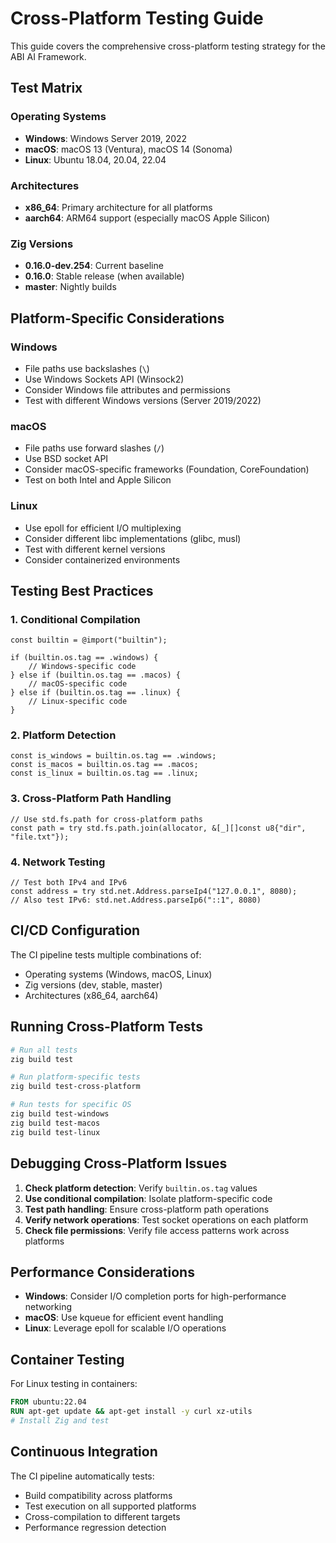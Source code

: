 # Cross-Platform Testing Guide

This guide covers the comprehensive cross-platform testing strategy for the ABI AI Framework.

## Test Matrix

### Operating Systems
- **Windows**: Windows Server 2019, 2022
- **macOS**: macOS 13 (Ventura), macOS 14 (Sonoma)
- **Linux**: Ubuntu 18.04, 20.04, 22.04

### Architectures
- **x86_64**: Primary architecture for all platforms
- **aarch64**: ARM64 support (especially macOS Apple Silicon)

### Zig Versions
- **0.16.0-dev.254**: Current baseline
- **0.16.0**: Stable release (when available)
- **master**: Nightly builds

## Platform-Specific Considerations

### Windows
- File paths use backslashes (`\`)
- Use Windows Sockets API (Winsock2)
- Consider Windows file attributes and permissions
- Test with different Windows versions (Server 2019/2022)

### macOS
- File paths use forward slashes (`/`)
- Use BSD socket API
- Consider macOS-specific frameworks (Foundation, CoreFoundation)
- Test on both Intel and Apple Silicon

### Linux
- Use epoll for efficient I/O multiplexing
- Consider different libc implementations (glibc, musl)
- Test with different kernel versions
- Consider containerized environments

## Testing Best Practices

### 1. Conditional Compilation
```zig
const builtin = @import("builtin");

if (builtin.os.tag == .windows) {
    // Windows-specific code
} else if (builtin.os.tag == .macos) {
    // macOS-specific code
} else if (builtin.os.tag == .linux) {
    // Linux-specific code
}
```

### 2. Platform Detection
```zig
const is_windows = builtin.os.tag == .windows;
const is_macos = builtin.os.tag == .macos;
const is_linux = builtin.os.tag == .linux;
```

### 3. Cross-Platform Path Handling
```zig
// Use std.fs.path for cross-platform paths
const path = try std.fs.path.join(allocator, &[_][]const u8{"dir", "file.txt"});
```

### 4. Network Testing
```zig
// Test both IPv4 and IPv6
const address = try std.net.Address.parseIp4("127.0.0.1", 8080);
// Also test IPv6: std.net.Address.parseIp6("::1", 8080)
```

## CI/CD Configuration

The CI pipeline tests multiple combinations of:
- Operating systems (Windows, macOS, Linux)
- Zig versions (dev, stable, master)
- Architectures (x86_64, aarch64)

## Running Cross-Platform Tests

```bash
# Run all tests
zig build test

# Run platform-specific tests
zig build test-cross-platform

# Run tests for specific OS
zig build test-windows
zig build test-macos
zig build test-linux
```

## Debugging Cross-Platform Issues

1. **Check platform detection**: Verify `builtin.os.tag` values
2. **Use conditional compilation**: Isolate platform-specific code
3. **Test path handling**: Ensure cross-platform path operations
4. **Verify network operations**: Test socket operations on each platform
5. **Check file permissions**: Verify file access patterns work across platforms

## Performance Considerations

- **Windows**: Consider I/O completion ports for high-performance networking
- **macOS**: Use kqueue for efficient event handling
- **Linux**: Leverage epoll for scalable I/O operations

## Container Testing

For Linux testing in containers:
```dockerfile
FROM ubuntu:22.04
RUN apt-get update && apt-get install -y curl xz-utils
# Install Zig and test
```

## Continuous Integration

The CI pipeline automatically tests:
- Build compatibility across platforms
- Test execution on all supported platforms
- Cross-compilation to different targets
- Performance regression detection

